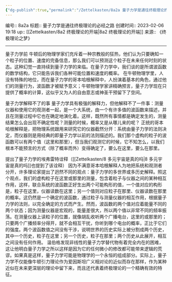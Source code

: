 ```yaml
---
{"dg-publish":true,"permalink":"/Zettelkasten/8a2a 量子力学是通往终极理论的必经之路/","dgPassFrontmatter":true}
---
```


编号:: 8a2a
标题:: 量子力学是通往终极理论的必经之路
创建时间:: 2023-02-06 19:18
up:: [[Zettelkasten/8a2 终极理论的开端\|8a2 终极理论的开端]]
来源:: 《终极理论之梦》

---
量子力学前
牛顿后的物理学家们充斥着一种宗教般的狂热，他们认为只要确知一个粒子的位置、速度的完备信息，那么我们可以预测这个粒子在未来任何时刻的状态。这种幻觉一直持续到量子力学的来临。在量子力学中，我们谈的是所谓波函数的数学结构，它只能告诉我们各种可能位置和速度的概率。
在牛顿物理学里，人没有特殊的地位，而在量子力学的哥本哈根解释中，人扮演着基本的角色，通过他们的测量行为，波函数才被赋予意义；牛顿物理学家讲精确预言，量子力学现在只提供了概率的计算，这似乎又为人的自由意志或神圣干预留下了空间。

量子力学解释不了的事
量子力学具有极强的解释力，但他解释不了一件事：测量仪器和使用它的观测者一起，是一个大系统，由一个有许多值的波函数来描述，并且在测量过程中它也在确定地演化着。这样，既然所有事情都是确定发生的，测量结果怎么会出现不确定性呢？测量的时候，概率又是从哪儿来的呢？
正统的哥本哈根解释是，把物理系统跟用来研究它的仪器截然分开：系统由量子力学的法则决定，而仪器则是用经典的即量子力学以前的法则描述的。我们那个虚构的粒子的波函数可以有两个值（这里和那里），但当我们观测它的时候，它不知怎么，以我们根本不能预言的方式（除了概率而外）变得确定了，要么在这里，要么在那里。

提出了量子力学的埃弗雷特诠释（[[Zettelkasten/8 多元宇宙是真的吗\|8 多元宇宙是真的吗]]也提到了该诠释）
因为不满意哥本哈根解释人为地把系统和观测者分开，许多理论家提出了迥然不同的观点：量子力学的多世界或多历史解释。照这个观点，我们的虚构粒子在这里或那里的测量，包含着粒子与仪器之间的某种相互作用，这样，联合系统的波函数正好生出两个可能构形的值，一个值对应的构形是，粒子在这里，仪器读数在这里；另一个值则对应粒子在那里、仪器读数在那里的概率。这仍然是一个确定的波函数，通过粒子与测量仪器的相互作用，根据量子力学的法则，以完全确定的方式而产生。然而，波函数的两个值对应着能量不同的两个状态；因为测量仪器是宏观的，能量差很大，所以两个值以非常不同的频率振荡。在测量仪器上读粒子的位置，就像胡乱收听两个广播电台，这里的或那里的；只要两个广播频率分得开，就不会相互干扰，你听到哪个电台的概率，正比于它们的强度。两个波函数值之间没有干涉，说明世界的历史实际上被分割成两个历史，其中一个历史，粒子在这里；另一个历史，粒子在那里；两个历史从此展开，相互之间没有任何作用。
温伯格发现非线性的量子力学替代物有着完全内在的困难，这让他明白量子力学之所以这样是因为它的任何微小的修改都可能带来逻辑的荒谬。如果真是这样，量子力学可能是物理学的一个永恒的组成部分。实际上，量子力学不仅能像牛顿引力理论作为爱因斯坦广义相对论的近似而存在那样，作为某种近似在未来更深层的理论中留下来，而且还代表着终极理论的一个精确有效的特征。

